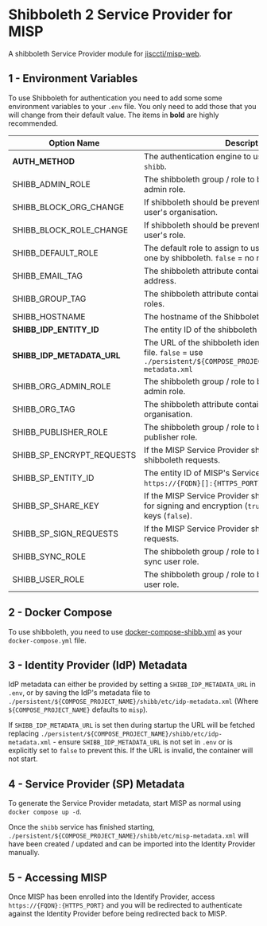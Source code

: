 # Shibboleth 2 Service Provider for MISP

A shibboleth Service Provider module for
[jisccti/misp-web](https://hub.docker.com/r/jisccti/misp-web).

## 1 - Environment Variables

To use Shibboleth for authentication you need to add some some environment variables to your `.env`
file. You only need to add those that you will change from their default value. The items in
**bold** are highly recommended.

| Option Name | Description | Default Value |
| ----------- | ----------- | ------------- |
| **AUTH_METHOD** | The authentication engine to use, must be changed to `shibb`. | `misp` |
| SHIBB_ADMIN_ROLE | The shibboleth group / role to be granted the MISP admin role. | `misp-admin-access` |
| SHIBB_BLOCK_ORG_CHANGE | If shibboleth should be prevented from changing a user's organisation. | `false` |
| SHIBB_BLOCK_ROLE_CHANGE | If shibboleth should be prevented from changing a user's role. | `false` |
| SHIBB_DEFAULT_ROLE | The default role to assign to users who are not given one by shibboleth. `false` = no role. | `false` |
| SHIBB_EMAIL_TAG | The shibboleth attribute containing a user's email address. | `urn:oid:0.9.2342.19200300.100.1.3` |
| SHIBB_GROUP_TAG | The shibboleth attribute containing a user's groups / roles. | `urn:oid:1.3.6.1.4.1.5923.1.5.1.1` |
| SHIBB_HOSTNAME | The hostname of the Shibboleth service container. | `misp_shibb` |
| **SHIBB_IDP_ENTITY_ID** | The entity ID of the shibboleth identity provider. | `https://idp.example.org/idp/shibboleth` |
| **SHIBB_IDP_METADATA_URL** | The URL of the shibboleth identity provider's metadata file. `false` = use `./persistent/${COMPOSE_PROJECT_NAME}/shibb/etc/idp-metadata.xml` | `false` |
| SHIBB_ORG_ADMIN_ROLE | The shibboleth group / role to be granted the MISP org admin role. | `misp-org-admin-access` |
| SHIBB_ORG_TAG | The shibboleth attribute containing a user's organisation. | `urn:oid:1.3.6.1.4.1.25178.1.2.9` |
| SHIBB_PUBLISHER_ROLE | The shibboleth group / role to be granted the MISP publisher role. | `misp-publisher-access` |
| SHIBB_SP_ENCRYPT_REQUESTS | If the MISP Service Provider should encrypt the shibboleth requests. | `true` |
| SHIBB_SP_ENTITY_ID | The entity ID of MISP's Service Provider. `default` = `https://{FQDN}[]:{HTTPS_PORT}]/shibboleth`. | `default` |
| SHIBB_SP_SHARE_KEY | If the MISP Service Provider should use the same key for signing and encryption (`true`) or generate separate keys (`false`). | `true` |
| SHIBB_SP_SIGN_REQUESTS | If the MISP Service Provider should sign the shibboleth requests. | `true` |
| SHIBB_SYNC_ROLE | The shibboleth group / role to be granted the MISP sync user role. | `misp-sync-access` |
| SHIBB_USER_ROLE | The shibboleth group / role to be granted the MISP user role. | `misp-access` |

## 2 - Docker Compose

To use shibboleth, you need to use [docker-compose-shibb.yml](../docker-compose-shibb.yml) as your
`docker-compose.yml` file.

## 3 - Identity Provider (IdP) Metadata

IdP metadata can either be provided by setting a `SHIBB_IDP_METADATA_URL` in `.env`, or by saving
the IdP's metadata file to `./persistent/${COMPOSE_PROJECT_NAME}/shibb/etc/idp-metadata.xml`
(Where `${COMPOSE_PROJECT_NAME}` defaults to `misp`).

If `SHIBB_IDP_METADATA_URL` is set then during startup the URL will be fetched replacing
`./persistent/${COMPOSE_PROJECT_NAME}/shibb/etc/idp-metadata.xml` - ensure `SHIBB_IDP_METADATA_URL`
is not set in `.env` or is explicitly set to `false` to prevent this. If the URL is invalid, the
container will not start.

## 4 - Service Provider (SP) Metadata

To generate the Service Provider metadata, start MISP as normal using `docker compose up -d`.

Once the `shibb` service has finished starting,
`./persistent/${COMPOSE_PROJECT_NAME}/shibb/etc/misp-metadata.xml` will have been created / updated
and can be imported into the Identity Provider manually.

## 5 - Accessing MISP

Once MISP has been enrolled into the Identify Provider, access `https://{FQDN}:{HTTPS_PORT}` and you
will be redirected to authenticate against the Identity Provider before being redirected back to
MISP.
